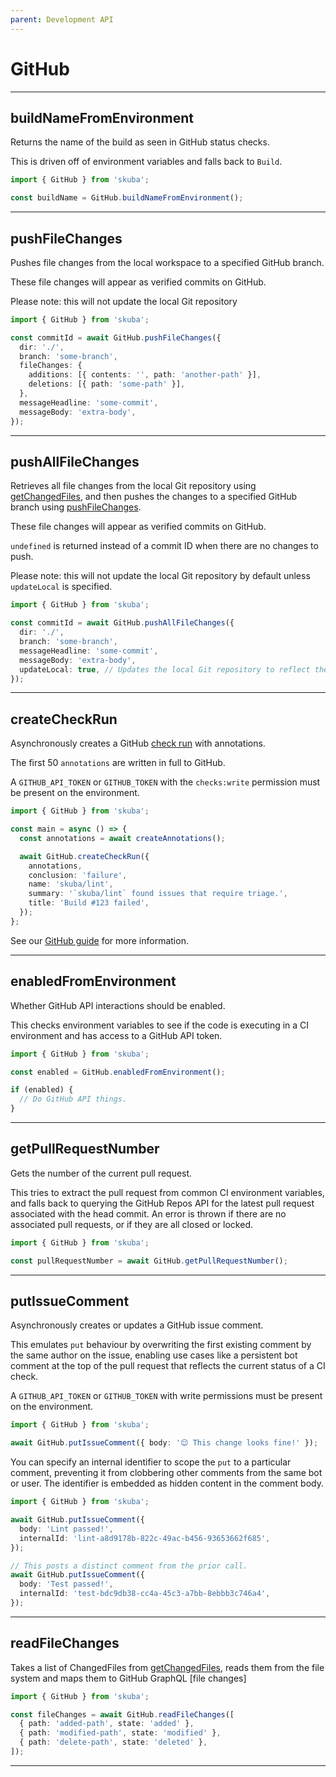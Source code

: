```yaml
---
parent: Development API
---
```


# GitHub

---

## buildNameFromEnvironment

Returns the name of the build as seen in GitHub status checks.

This is driven off of environment variables and falls back to `Build`.

```typescript
import { GitHub } from 'skuba';

const buildName = GitHub.buildNameFromEnvironment();
```

---

## pushFileChanges

Pushes file changes from the local workspace to a specified GitHub branch.

These file changes will appear as verified commits on GitHub.

Please note: this will not update the local Git repository

```typescript
import { GitHub } from 'skuba';

const commitId = await GitHub.pushFileChanges({
  dir: './',
  branch: 'some-branch',
  fileChanges: {
    additions: [{ contents: '', path: 'another-path' }],
    deletions: [{ path: 'some-path' }],
  },
  messageHeadline: 'some-commit',
  messageBody: 'extra-body',
});
```

---

## pushAllFileChanges

Retrieves all file changes from the local Git repository using [getChangedFiles],
and then pushes the changes to a specified GitHub branch using [pushFileChanges](#pushFileChanges).

These file changes will appear as verified commits on GitHub.

`undefined` is returned instead of a commit ID when there are no changes to push.

Please note: this will not update the local Git repository by default unless `updateLocal` is specified.

```typescript
import { GitHub } from 'skuba';

const commitId = await GitHub.pushAllFileChanges({
  dir: './',
  branch: 'some-branch',
  messageHeadline: 'some-commit',
  messageBody: 'extra-body',
  updateLocal: true, // Updates the local Git repository to reflect the new remote branch state
});
```

---

## createCheckRun

Asynchronously creates a GitHub [check run] with annotations.

The first 50 `annotations` are written in full to GitHub.

A `GITHUB_API_TOKEN` or `GITHUB_TOKEN` with the `checks:write` permission must be present on the environment.

```typescript
import { GitHub } from 'skuba';

const main = async () => {
  const annotations = await createAnnotations();

  await GitHub.createCheckRun({
    annotations,
    conclusion: 'failure',
    name: 'skuba/lint',
    summary: '`skuba/lint` found issues that require triage.',
    title: 'Build #123 failed',
  });
};
```

See our [GitHub guide] for more information.

---

## enabledFromEnvironment

Whether GitHub API interactions should be enabled.

This checks environment variables to see if the code is executing in a CI
environment and has access to a GitHub API token.

```typescript
import { GitHub } from 'skuba';

const enabled = GitHub.enabledFromEnvironment();

if (enabled) {
  // Do GitHub API things.
}
```

---

## getPullRequestNumber

Gets the number of the current pull request.

This tries to extract the pull request from common CI environment variables,
and falls back to querying the GitHub Repos API for the latest pull request associated with the head commit.
An error is thrown if there are no associated pull requests, or if they are all closed or locked.

```typescript
import { GitHub } from 'skuba';

const pullRequestNumber = await GitHub.getPullRequestNumber();
```

---

## putIssueComment

Asynchronously creates or updates a GitHub issue comment.

This emulates `put` behaviour by overwriting the first existing comment by the same author on the issue,
enabling use cases like a persistent bot comment at the top of the pull request that reflects the current status of a CI check.

A `GITHUB_API_TOKEN` or `GITHUB_TOKEN` with write permissions must be present on the environment.

```typescript
import { GitHub } from 'skuba';

await GitHub.putIssueComment({ body: '😌 This change looks fine!' });
```

You can specify an internal identifier to scope the `put` to a particular comment,
preventing it from clobbering other comments from the same bot or user.
The identifier is embedded as hidden content in the comment body.

```typescript
import { GitHub } from 'skuba';

await GitHub.putIssueComment({
  body: 'Lint passed!',
  internalId: 'lint-a8d9178b-822c-49ac-b456-93653662f685',
});

// This posts a distinct comment from the prior call.
await GitHub.putIssueComment({
  body: 'Test passed!',
  internalId: 'test-bdc9db38-cc4a-45c3-a7bb-8ebbb3c746a4',
});
```

---

## readFileChanges

Takes a list of ChangedFiles from [getChangedFiles], reads them from the file system and maps them to GitHub GraphQL [file changes]

```typescript
import { GitHub } from 'skuba';

const fileChanges = await GitHub.readFileChanges([
  { path: 'added-path', state: 'added' },
  { path: 'modified-path', state: 'modified' },
  { path: 'delete-path', state: 'deleted' },
]);
```

---

[check run]: https://docs.github.com/en/rest/reference/checks#runs
[filechanges]: https://docs.github.com/en/graphql/reference/input-objects#filechanges
[getchangedfiles]: ./git.md#getchangedfiles
[github guide]: ../deep-dives/github.md
